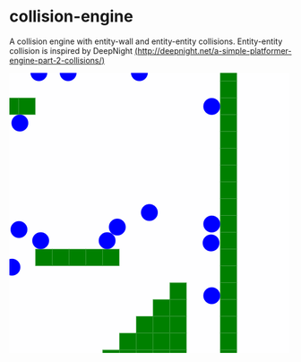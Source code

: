 # collision-engine

A collision engine with entity-wall and entity-entity collisions.
Entity-entity collision is inspired by DeepNight [(http://deepnight.net/a-simple-platformer-engine-part-2-collisions/)](http://deepnight.net/a-simple-platformer-engine-part-2-collisions/ "A simple platformer engine (part 2): collisions")

![Collision engine](examples/example1.gif)